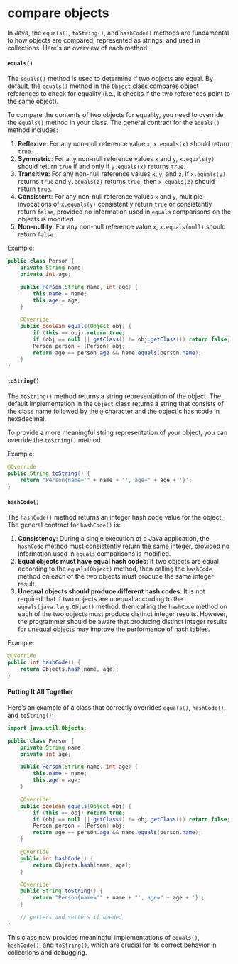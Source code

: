 # compare objects

In Java, the `equals()`, `toString()`, and `hashCode()` methods are fundamental to how objects are compared, represented as strings, and used in collections. Here's an overview of each method:

#### `equals()`

The `equals()` method is used to determine if two objects are equal. By default, the `equals()` method in the `Object` class compares object references to check for equality (i.e., it checks if the two references point to the same object).

To compare the contents of two objects for equality, you need to override the `equals()` method in your class. The general contract for the `equals()` method includes:

1. **Reflexive**: For any non-null reference value `x`, `x.equals(x)` should return `true`.
2. **Symmetric**: For any non-null reference values `x` and `y`, `x.equals(y)` should return `true` if and only if `y.equals(x)` returns `true`.
3. **Transitive**: For any non-null reference values `x`, `y`, and `z`, if `x.equals(y)` returns `true` and `y.equals(z)` returns `true`, then `x.equals(z)` should return `true`.
4. **Consistent**: For any non-null reference values `x` and `y`, multiple invocations of `x.equals(y)` consistently return `true` or consistently return `false`, provided no information used in `equals` comparisons on the objects is modified.
5. **Non-nullity**: For any non-null reference value `x`, `x.equals(null)` should return `false`.

Example:

```java
public class Person {
    private String name;
    private int age;

    public Person(String name, int age) {
        this.name = name;
        this.age = age;
    }

    @Override
    public boolean equals(Object obj) {
        if (this == obj) return true;
        if (obj == null || getClass() != obj.getClass()) return false;
        Person person = (Person) obj;
        return age == person.age && name.equals(person.name);
    }
}
```

#### `toString()`

The `toString()` method returns a string representation of the object. The default implementation in the `Object` class returns a string that consists of the class name followed by the `@` character and the object's hashcode in hexadecimal.

To provide a more meaningful string representation of your object, you can override the `toString()` method.

Example:

```java
@Override
public String toString() {
    return "Person{name='" + name + "', age=" + age + '}';
}
```

#### `hashCode()`

The `hashCode()` method returns an integer hash code value for the object. The general contract for `hashCode()` is:

1. **Consistency**: During a single execution of a Java application, the `hashCode` method must consistently return the same integer, provided no information used in `equals` comparisons is modified.
2. **Equal objects must have equal hash codes**: If two objects are equal according to the `equals(Object)` method, then calling the `hashCode` method on each of the two objects must produce the same integer result.
3. **Unequal objects should produce different hash codes**: It is not required that if two objects are unequal according to the `equals(java.lang.Object)` method, then calling the `hashCode` method on each of the two objects must produce distinct integer results. However, the programmer should be aware that producing distinct integer results for unequal objects may improve the performance of hash tables.

Example:

```java
@Override
public int hashCode() {
    return Objects.hash(name, age);
}
```

#### Putting It All Together

Here’s an example of a class that correctly overrides `equals()`, `hashCode()`, and `toString()`:

```java
import java.util.Objects;

public class Person {
    private String name;
    private int age;

    public Person(String name, int age) {
        this.name = name;
        this.age = age;
    }

    @Override
    public boolean equals(Object obj) {
        if (this == obj) return true;
        if (obj == null || getClass() != obj.getClass()) return false;
        Person person = (Person) obj;
        return age == person.age && name.equals(person.name);
    }

    @Override
    public int hashCode() {
        return Objects.hash(name, age);
    }

    @Override
    public String toString() {
        return "Person{name='" + name + "', age=" + age + '}';
    }

    // getters and setters if needed
}
```

This class now provides meaningful implementations of `equals()`, `hashCode()`, and `toString()`, which are crucial for its correct behavior in collections and debugging.
